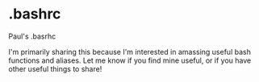 # .bashrc
Paul's .basrhc

I'm primarily sharing this because I'm interested in amassing useful bash functions and aliases. Let me know if you find mine useful, or if you have other useful things to share!
